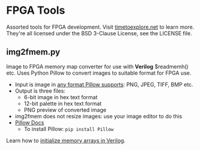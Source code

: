 # FPGA Tools
Assorted tools for FPGA development. Visit [timetoexplore.net](http://timetoexplore.net) to learn more.
They're all licensed under the BSD 3-Clause License, see the LICENSE file.

## img2fmem.py
Image to FPGA memory map converter for use with **Verilog** $readmemh() etc.
Uses Python Pillow to convert images to suitable format for FPGA use.

* Input is image in [any format Pillow supports](http://pillow.readthedocs.io/en/latest/handbook/image-file-formats.html): PNG, JPEG, TIFF, BMP etc.
* Output is three files:
  - 6-bit image in hex text format
  - 12-bit palette in hex text format
  - PNG preview of converted image
* img2fmem does not resize images: use your image editor to do this
* [Pillow Docs](https://pillow.readthedocs.io)
  - To install Pillow: `pip install Pillow`

Learn how to [initialize memory arrays in Verilog](https://timetoexplore.net/blog/initialize-memory-in-verilog).

